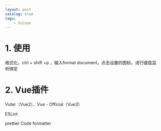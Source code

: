 ```yaml
---
layout: post   	
catalog: true 	
tags:
    - VsCode
---
```




# 1. 使用

格式化，ctrl + shift +p ，输入format document，点击设置的图标，进行键盘监听绑定

# 2. Vue插件

Vuter（Vue2）、Vue - Official（Vue3）

ESLint

prettier Code formatter

